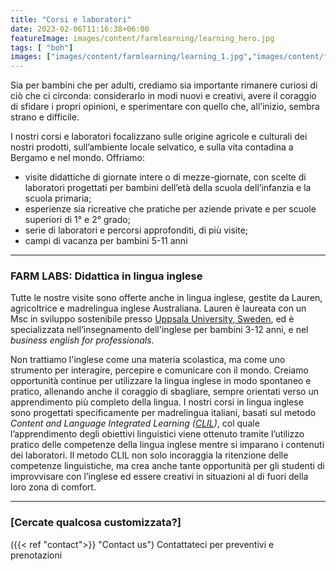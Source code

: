 ```yaml
---
title: "Corsi e laboratori"
date: 2023-02-06T11:16:38+06:00
featureImage: images/content/farmlearning/learning_hero.jpg
tags: [ "boh"]
images: ["images/content/farmlearning/learning_1.jpg","images/content/farmlearning/learning_2.jpg","images/content/farmlearning/learning_3.jpg"]
---
```

Sia per bambini che per adulti, crediamo sia importante rimanere curiosi di ciò che ci circonda: considerarlo in modi nuovi e creativi, avere il coraggio di sfidare i propri opinioni, e sperimentare con quello che, all’inizio, sembra strano e difficile.

I nostri corsi e laboratori focalizzano sulle origine agricole e culturali dei nostri prodotti, sull’ambiente locale selvatico, e sulla vita contadina a Bergamo e nel mondo. Offriamo: 
- visite didattiche di giornate intere o di mezze-giornate, con scelte di laboratori progettati per bambini dell’età della scuola dell’infanzia e la scuola primaria;
- esperienze sia ricreative che pratiche per aziende private e per scuole superiori di 1° e 2° grado;
- serie di laboratori e percorsi approfonditi, di più visite;
- campi di vacanza per bambini 5-11 anni  
---
### FARM LABS: Didattica in lingua inglese
Tutte le nostre visite sono offerte anche in lingua inglese, gestite da Lauren, agricoltrice e madrelingua inglese Australiana. Lauren è laureata con un Msc in sviluppo sostenibile presso [Uppsala University, Sweden](https://www.uu.se/en), ed è specializzata nell’insegnamento dell'inglese per bambini 3-12 anni, e nel *business english for professionals*. 

Non trattiamo l'inglese come una materia scolastica, ma come uno strumento per interagire, percepire e comunicare con il mondo. Creiamo opportunità continue per utilizzare la lingua inglese in modo spontaneo e pratico, allenando anche il coraggio di sbagliare, sempre orientati verso un apprendimento più completo della lingua. I nostri corsi in lingua inglese sono progettati specificamente per madrelingua italiani, basati sul metodo *Content and Language Integrated Learning ([CLIL](https://en.wikipedia.org/wiki/Language_immersion "Wikipedia"))*, col quale l’apprendimento degli obiettivi linguistici viene ottenuto tramite l’utilizzo pratico delle competenze della lingua inglese mentre si imparano i contenuti dei laboratori. Il metodo CLIL non solo incoraggia la ritenzione delle competenze linguistiche, ma crea anche tante opportunità per gli studenti di improvvisare con l’inglese ed essere creativi in situazioni al di fuori della loro zona di comfort.

---
### [Cercate qualcosa customizzata?]

({{< ref "contact">}} "Contact us") Contattateci per preventivi e prenotazioni